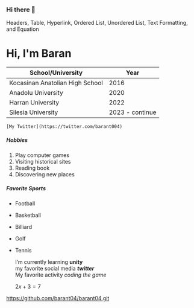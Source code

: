 ### Hi there 👋

<!--
**barant04/barant04** is a ✨ _special_ ✨ repository because its `README.md` (this file) appears on your GitHub profile.

Here are some ideas to get you started:

- 🔭 I’m currently working on ...
- 🌱 I’m currently learning ...
- 👯 I’m looking to collaborate on ...
- 🤔 I’m looking for help with ...
- 💬 Ask me about ...
- 📫 How to reach me: ...
- 😄 Pronouns: ...
- ⚡ Fun fact: ...
-->


<html>
<head>
	Headers, Table, Hyperlink, Ordered List, Unordered List, Text Formatting, and Equation
</head>
<body>
	<h1>Hi, I'm Baran</h1>

| School/University  | Year |
|--------|-----|
| Kocasinan Anatolian High School  | 2016|
| Anadolu University   | 2020|
| Harran University  | 2022|
| Silesia University  | 2023 - continue|

	
	[My Twitter](https://twitter.com/barant004)

<h5>Hobbies</h5>
	
1. Play computer games
2. Visiting historical sites
3. Reading book
4. Discovering new places

<h5>Favorite Sports</h5>

- Football
- Basketball
- Billiard
- Golf
- Tennis



	I’m currently learning **unity** <br>
	my favorite social media **_twitter_** <br>
	My favorite activity _coding the game_
	

	$2x + 3 = 7$

</body>
</html>

https://github.com/barant04/barant04.git

